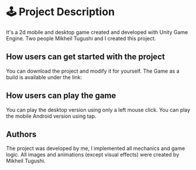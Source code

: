 # 🕹️ Project Description
It's a 2d mobile and desktop game created and developed with Unity Game Engine. Two people Mikheil Tugushi and I created this project.
## How users can get started with the project
You can download the project and modify it for yourself. The Game as a build is available under the link: 
## How users can play the game
You can play the desktop version using only a left mouse click. You can play the mobile Android version using tap. 
## Authors
The project was developed by me, I implemented all mechanics and game logic. All images and animations (except visual effects) were created by  Mikheil Tugushi.
